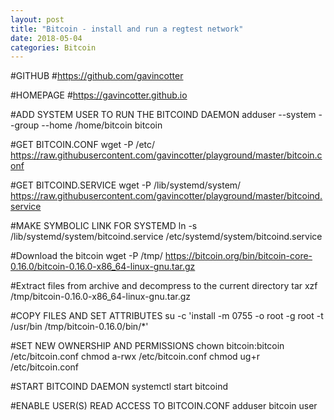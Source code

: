 ```yaml
---
layout: post
title: "Bitcoin - install and run a regtest network"
date: 2018-05-04
categories: Bitcoin
---
```


#GITHUB
#https://github.com/gavincotter

#HOMEPAGE
#https://gavincotter.github.io

#ADD SYSTEM USER TO RUN THE BITCOIND DAEMON
adduser --system --group --home /home/bitcoin bitcoin

#GET BITCOIN.CONF 
wget -P /etc/ https://raw.githubusercontent.com/gavincotter/playground/master/bitcoin.conf

#GET BITCOIND.SERVICE
wget -P /lib/systemd/system/ https://raw.githubusercontent.com/gavincotter/playground/master/bitcoind.service

#MAKE SYMBOLIC LINK FOR SYSTEMD
ln -s /lib/systemd/system/bitcoind.service /etc/systemd/system/bitcoind.service

#Download the bitcoin 
wget -P /tmp/ https://bitcoin.org/bin/bitcoin-core-0.16.0/bitcoin-0.16.0-x86_64-linux-gnu.tar.gz

#Extract files from archive and decompress to the current directory
tar xzf /tmp/bitcoin-0.16.0-x86_64-linux-gnu.tar.gz

#COPY FILES AND SET ATTRIBUTES
su -c 'install -m 0755 -o root -g root -t /usr/bin /tmp/bitcoin-0.16.0/bin/*'

#SET NEW OWNERSHIP AND PERMISSIONS
chown bitcoin:bitcoin /etc/bitcoin.conf
chmod a-rwx /etc/bitcoin.conf
chmod ug+r /etc/bitcoin.conf

#START BITCOIND DAEMON
systemctl start bitcoind

#ENABLE USER(S) READ ACCESS TO BITCOIN.CONF
adduser bitcoin user
